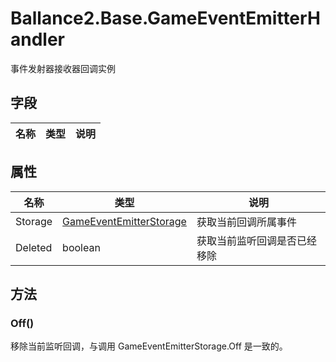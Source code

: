 ﻿# Ballance2.Base.GameEventEmitterHandler 
事件发射器接收器回调实例

## 字段

|名称|类型|说明|
|---|---|---|
## 属性

|名称|类型|说明|
|---|---|---|
|Storage|[GameEventEmitterStorage](./Ballance2.Base.GameEventEmitterStorage.md) |获取当前回调所属事件|
|Deleted|boolean |获取当前监听回调是否已经移除|

## 方法



### Off()

移除当前监听回调，与调用 GameEventEmitterStorage.Off 是一致的。

